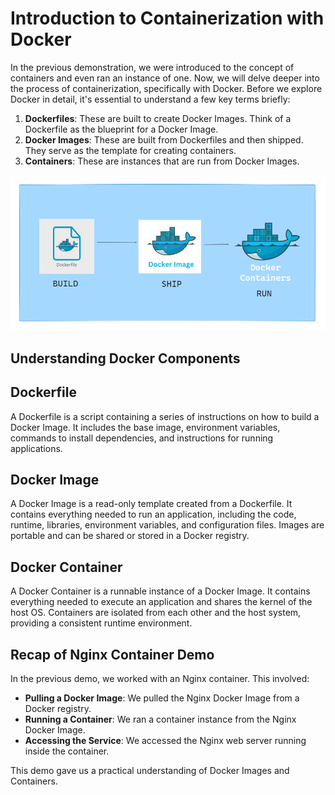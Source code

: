 # Introduction to Containerization with Docker

In the previous demonstration, we were introduced to the concept of containers and even ran an instance of one. Now, we will delve deeper into the process of containerization, specifically with Docker. Before we explore Docker in detail, it's essential to understand a few key terms briefly:

1. **Dockerfiles**: These are built to create Docker Images. Think of a Dockerfile as the blueprint for a Docker Image.
2. **Docker Images**: These are built from Dockerfiles and then shipped. They serve as the template for creating containers.
3. **Containers**: These are instances that are run from Docker Images.

![alt text](containerization-image.PNG)

## Understanding Docker Components

## Dockerfile

A Dockerfile is a script containing a series of instructions on how to build a Docker Image. It includes the base image, environment variables, commands to install dependencies, and instructions for running applications.

## Docker Image

A Docker Image is a read-only template created from a Dockerfile. It contains everything needed to run an application, including the code, runtime, libraries, environment variables, and configuration files. Images are portable and can be shared or stored in a Docker registry.

## Docker Container

A Docker Container is a runnable instance of a Docker Image. It contains everything needed to execute an application and shares the kernel of the host OS. Containers are isolated from each other and the host system, providing a consistent runtime environment.

## Recap of Nginx Container Demo

In the previous demo, we worked with an Nginx container. This involved:

- **Pulling a Docker Image**: We pulled the Nginx Docker Image from a Docker registry.
- **Running a Container**: We ran a container instance from the Nginx Docker Image.
- **Accessing the Service**: We accessed the Nginx web server running inside the container.

This demo gave us a practical understanding of Docker Images and Containers.

